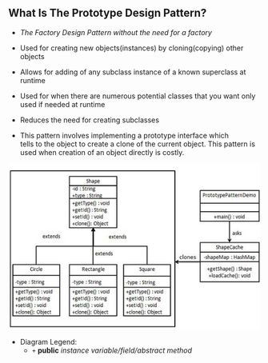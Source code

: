 ## What Is The Prototype Design Pattern?

* _The Factory Design Pattern without the need for a factory_

* Used for creating new objects(instances) by cloning(copying)
  other objects

* Allows for adding of any subclass instance of a known superclass
  at runtime

* Used for when there are numerous potential classes that you want
  only used if needed at runtime

* Reduces the need for creating subclasses

* This pattern involves implementing a prototype interface which   
  tells to the object to create a clone of the current object. This pattern is used when creation of an object directly is costly.

![Prototype_Design_Pattern_Diagram](res/Prototype-Pattern-UML-Diagram.jpg)

* Diagram Legend:
  * `+` **public** _instance variable/field/abstract method_